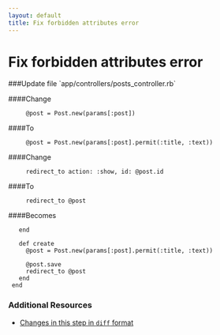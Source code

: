 ```yaml
---
layout: default
title: Fix forbidden attributes error
---
```


<h1 id="main">Fix forbidden attributes error</h1>
###Update file `app/controllers/posts_controller.rb`

####Change
```
     @post = Post.new(params[:post])
```


####To
```
     @post = Post.new(params[:post].permit(:title, :text))
```


####Change
```
     redirect_to action: :show, id: @post.id
```


####To
```
     redirect_to @post
```


####Becomes
```
   end
 
   def create
     @post = Post.new(params[:post].permit(:title, :text))
 
     @post.save
     redirect_to @post
   end
 end

```



### Additional Resources

* [Changes in this step in `diff` format](https://github.com/software-academy/rails_getting_started_bdd/commit/a1eca09521ecb416c21056e82cf5fe5f7931ae22)

